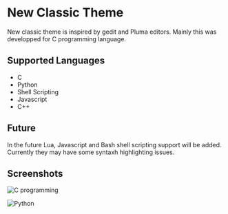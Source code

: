 # New Classic Theme

New classic theme is inspired by gedit and Pluma editors. Mainly this was developped for C programming language.

## Supported Languages

* C
* Python
* Shell Scripting
* Javascript
* C++

## Future

In the future Lua, Javascript and Bash shell scripting support will be added. Currently they may have some syntaxh highlighting issues.

## Screenshots

![C programming](./images/C_programming.png)

![Python](./images/python_language.png)
